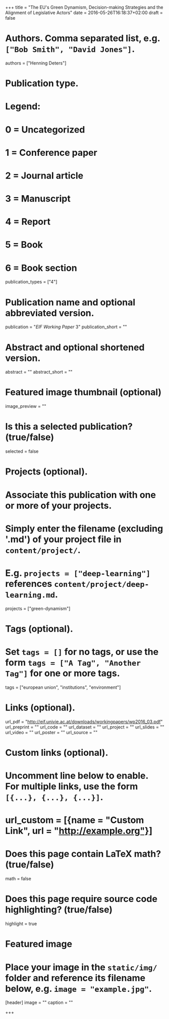 +++
title = "The EU's Green Dynamism, Decision-making Strategies and the Alignment of Legislative Actors"
date = 2016-05-26T16:18:37+02:00
draft = false

# Authors. Comma separated list, e.g. `["Bob Smith", "David Jones"]`.
authors = ["Henning Deters"]

# Publication type.
# Legend:
# 0 = Uncategorized
# 1 = Conference paper
# 2 = Journal article
# 3 = Manuscript
# 4 = Report
# 5 = Book
# 6 = Book section
publication_types = ["4"]

# Publication name and optional abbreviated version.
publication = "*EIF Working Paper* 3"
publication_short = ""

# Abstract and optional shortened version.
abstract = ""
abstract_short = ""

# Featured image thumbnail (optional)
image_preview = ""

# Is this a selected publication? (true/false)
selected = false

# Projects (optional).
#   Associate this publication with one or more of your projects.
#   Simply enter the filename (excluding '.md') of your project file in `content/project/`.
#   E.g. `projects = ["deep-learning"]` references `content/project/deep-learning.md`.
projects = ["green-dynamism"]

# Tags (optional).
#   Set `tags = []` for no tags, or use the form `tags = ["A Tag", "Another Tag"]` for one or more tags.
tags = ["european union", "institutions", "environment"]

# Links (optional).
url_pdf = "http://eif.univie.ac.at/downloads/workingpapers/wp2016_03.pdf"
url_preprint = ""
url_code = ""
url_dataset = ""
url_project = ""
url_slides = ""
url_video = ""
url_poster = ""
url_source = ""

# Custom links (optional).
#   Uncomment line below to enable. For multiple links, use the form `[{...}, {...}, {...}]`.
# url_custom = [{name = "Custom Link", url = "http://example.org"}]

# Does this page contain LaTeX math? (true/false)
math = false

# Does this page require source code highlighting? (true/false)
highlight = true

# Featured image
# Place your image in the `static/img/` folder and reference its filename below, e.g. `image = "example.jpg"`.
[header]
image = ""
caption = ""

+++
